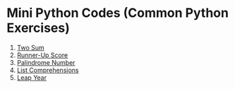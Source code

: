 # Mini Python Codes (Common Python Exercises)

1) [Two Sum](TwoSum.py)
2) [Runner-Up Score](Runner-Up-Score.py)
3) [Palindrome Number](PalindromeNumber.py)
4) [List Comprehensions](ListComprehensions.py)
5) [Leap Year](LeapYear.py)
